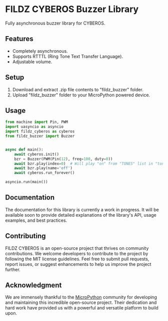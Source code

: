 # FILDZ CYBEROS Buzzer Library

Fully asynchronous buzzer library for CYBEROS.

## Features

* Completely asynchronous.
* Supports RTTTL (Ring Tone Text Transfer Language).
* Adjustable volume.

## Setup

1. Download and extract .zip file contents to "fildz_buzzer" folder.
2. Upload "fildz_buzzer" folder to your MicroPython powered device.

## Usage

```Python
from machine import Pin, PWM
import uasyncio as asyncio
import fildz_cyberos as cyberos
from fildz_buzzer import Buzzer


async def main():
    await cyberos.init()
    bzr = Buzzer(PWM(Pin(12), freq=100, duty=0))
    await bzr.play(index=0)  # Will play "on" from "TONES" list in "tones.py".
    await bzr.play(name='off')
    await cyberos.run_forever()

asyncio.run(main())
```

## Documentation

The documentation for this library is currently a work in progress. It will be available soon to provide detailed explanations of the library's API, usage examples, and best practices.

## Contributing

FILDZ CYBEROS is an open-source project that thrives on community contributions. We welcome developers to contribute to the project by following the MIT license guidelines. Feel free to submit pull requests, report issues, or suggest enhancements to help us improve the project further.

## Acknowledgment 

We are immensely thankful to the [MicroPython](https://github.com/micropython/micropython) community for developing and maintaining this incredible open-source project. Their dedication and hard work have provided us with a powerful and versatile platform to build upon.
